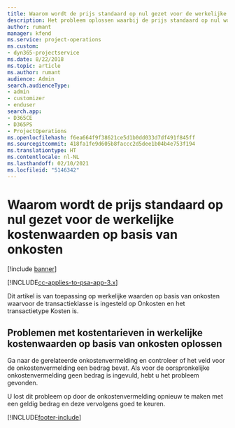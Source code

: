 ```yaml
---
title: Waarom wordt de prijs standaard op nul gezet voor de werkelijke kostenwaarden op basis van onkosten?
description: Het probleem oplossen waarbij de prijs standaard op nul wordt gezet voor werkelijke kostenwaarden op basis van onkosten.
author: rumant
manager: kfend
ms.service: project-operations
ms.custom:
- dyn365-projectservice
ms.date: 8/22/2018
ms.topic: article
ms.author: rumant
audience: Admin
search.audienceType:
- admin
- customizer
- enduser
search.app:
- D365CE
- D365PS
- ProjectOperations
ms.openlocfilehash: f6ea664f9f38621ce5d1b0dd033d7df491f845ff
ms.sourcegitcommit: 418fa1fe9d605b8faccc2d5dee1b04b4e753f194
ms.translationtype: HT
ms.contentlocale: nl-NL
ms.lasthandoff: 02/10/2021
ms.locfileid: "5146342"
---
```

# <a name="why-is-the-price-defaulting-to-zero-on-expense-cost-actuals"></a>Waarom wordt de prijs standaard op nul gezet voor de werkelijke kostenwaarden op basis van onkosten

[!include [banner](../includes/psa-now-project-operations.md)]

[!INCLUDE[cc-applies-to-psa-app-3.x](../includes/cc-applies-to-psa-app-3x.md)]

Dit artikel is van toepassing op werkelijke waarden op basis van onkosten waarvoor de transactieklasse is ingesteld op Onkosten en het transactietype Kosten is.

## <a name="troubleshooting-cost-rates-on-expense-cost-actuals"></a>Problemen met kostentarieven in werkelijke kostenwaarden op basis van onkosten oplossen

Ga naar de gerelateerde onkostenvermelding en controleer of het veld voor de onkostenvermelding een bedrag bevat. Als voor de oorspronkelijke onkostenvermelding geen bedrag is ingevuld, hebt u het probleem gevonden.
 
U lost dit probleem op door de onkostenvermelding opnieuw te maken met een geldig bedrag en deze vervolgens goed te keuren.


[!INCLUDE[footer-include](../includes/footer-banner.md)]